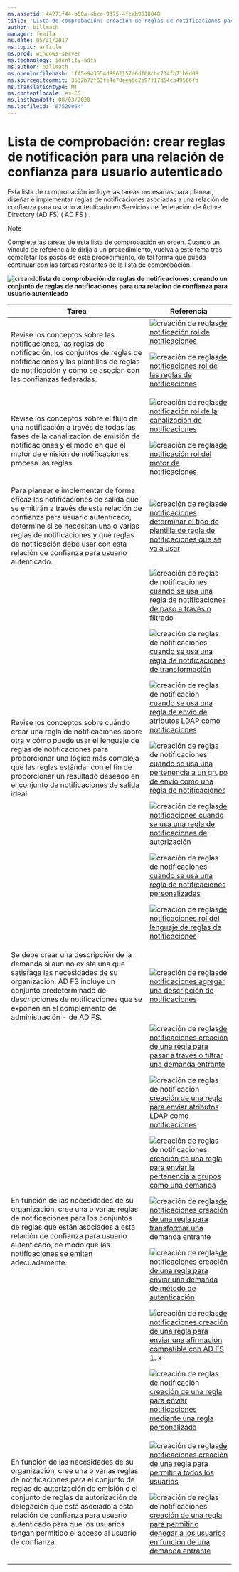 ```yaml
---
ms.assetid: 44271f44-b50a-4bce-9375-4fcab9618048
title: 'Lista de comprobación: creación de reglas de notificaciones para una relación de confianza para usuario autenticado'
author: billmath
manager: femila
ms.date: 05/31/2017
ms.topic: article
ms.prod: windows-server
ms.technology: identity-adfs
ms.author: billmath
ms.openlocfilehash: 1ff5e943554d8962157a6df08cbc734fb71b9d08
ms.sourcegitcommit: 3632b72f63fe4e70eea6c2e97f17d54cb49566fd
ms.translationtype: MT
ms.contentlocale: es-ES
ms.lasthandoff: 08/03/2020
ms.locfileid: "87520054"
---
```

# <a name="checklist-creating-claim-rules-for-a-relying-party-trust"></a>Lista de comprobación: crear reglas de notificación para una relación de confianza para usuario autenticado

Esta lista de comprobación incluye las tareas necesarias para planear, diseñar e implementar reglas de notificaciones asociadas a una relación de confianza para usuario autenticado en Servicios de federación de Active Directory (AD FS) \( AD FS \) .

> [!NOTE]
> Complete las tareas de esta lista de comprobación en orden. Cuando un vínculo de referencia le dirija a un procedimiento, vuelva a este tema tras completar los pasos de este procedimiento, de tal forma que pueda continuar con las tareas restantes de la lista de comprobación.

![creando](media/2b05dce3-938f-4168-9b8f-1f4398cbdb9b.gif)**lista de comprobación de reglas de notificaciones: creando un conjunto de reglas de notificaciones para una relación de confianza para usuario autenticado**

|Tarea|Referencia|
|--------|-------------|
|Revise los conceptos sobre las notificaciones, las reglas de notificación, los conjuntos de reglas de notificaciones y las plantillas de reglas de notificación y cómo se asocian con las confianzas federadas.|![creación de reglas](media/faa393df-4856-4431-9eda-4f4e5be72a90.gif)[de notificación rol de notificaciones](../../ad-fs/technical-reference/The-Role-of-Claims.md)<p>![creación de reglas](media/faa393df-4856-4431-9eda-4f4e5be72a90.gif)[de notificaciones rol de las reglas de notificaciones](../../ad-fs/technical-reference/The-Role-of-Claim-Rules.md)|
|Revise los conceptos sobre el flujo de una notificación a través de todas las fases de la canalización de emisión de notificaciones y el modo en que el motor de emisión de notificaciones procesa las reglas.|![creación de reglas](media/faa393df-4856-4431-9eda-4f4e5be72a90.gif)[de notificación rol de la canalización de notificaciones](../../ad-fs/technical-reference/The-Role-of-the-Claims-Pipeline.md)<p>![creación de reglas](media/faa393df-4856-4431-9eda-4f4e5be72a90.gif)[de notificación rol del motor de notificaciones](../../ad-fs/technical-reference/The-Role-of-the-Claims-Engine.md)|
|Para planear e implementar de forma eficaz las notificaciones de salida que se emitirán a través de esta relación de confianza para usuario autenticado, determine si se necesitan una o varias reglas de notificaciones y qué reglas de notificación debe usar con esta relación de confianza para usuario autenticado.|![creación de reglas](media/faa393df-4856-4431-9eda-4f4e5be72a90.gif)[de notificaciones determinar el tipo de plantilla de regla de notificaciones que se va a usar](../../ad-fs/technical-reference/Determine-the-Type-of-Claim-Rule-Template-to-Use.md)|
|Revise los conceptos sobre cuándo crear una regla de notificaciones sobre otra y cómo puede usar el lenguaje de reglas de notificaciones para proporcionar una lógica más compleja que las reglas estándar con el fin de proporcionar un resultado deseado en el conjunto de notificaciones de salida ideal.|![creación de reglas de notificaciones](media/faa393df-4856-4431-9eda-4f4e5be72a90.gif)[cuando se usa una regla de notificaciones de paso a través o filtrado](../../ad-fs/technical-reference/When-to-Use-a-Pass-Through-or-Filter-Claim-Rule.md)<p>![creación de reglas de notificaciones](media/faa393df-4856-4431-9eda-4f4e5be72a90.gif)[cuando se usa una regla de notificaciones de transformación](../../ad-fs/technical-reference/When-to-Use-a-Transform-Claim-Rule.md)<p>![creación de reglas de notificación](media/faa393df-4856-4431-9eda-4f4e5be72a90.gif)[cuando se usa una regla de envío de atributos LDAP como notificaciones](../../ad-fs/technical-reference/When-to-Use-a-Send-LDAP-Attributes-as-Claims-Rule.md)<p>![creación de reglas de notificaciones](media/faa393df-4856-4431-9eda-4f4e5be72a90.gif)[cuando se usa una pertenencia a un grupo de envío como una regla de notificaciones](../../ad-fs/technical-reference/When-to-Use-a-Send-Group-Membership-as-a-Claim-Rule.md)<p>![creación de reglas](media/faa393df-4856-4431-9eda-4f4e5be72a90.gif)[de notificaciones cuando se usa una regla de notificaciones de autorización](../../ad-fs/technical-reference/When-to-Use-an-Authorization-Claim-Rule.md)<p>![creación de reglas de notificaciones](media/faa393df-4856-4431-9eda-4f4e5be72a90.gif)[cuando se usa una regla de notificaciones personalizadas](../../ad-fs/technical-reference/When-to-Use-a-Custom-Claim-Rule.md)<p>![creación de reglas](media/faa393df-4856-4431-9eda-4f4e5be72a90.gif)[de notificaciones rol del lenguaje de reglas de notificaciones](../../ad-fs/technical-reference/The-Role-of-the-Claim-Rule-Language.md)|
|Se debe crear una descripción de la demanda si aún no existe una que satisfaga las necesidades de su organización. AD FS incluye un conjunto predeterminado de descripciones de notificaciones que se exponen en el complemento de administración \- de AD FS.|![creación de reglas](media/15dd35b6-6cc6-421f-93f8-7109920e7144.gif)[de notificaciones agregar una descripción de notificaciones](../../ad-fs/operations/Add-a-Claim-Description.md)|
|En función de las necesidades de su organización, cree una o varias reglas de notificaciones para los conjuntos de reglas que están asociados a esta relación de confianza para usuario autenticado, de modo que las notificaciones se emitan adecuadamente.|![creación de reglas](media/15dd35b6-6cc6-421f-93f8-7109920e7144.gif)[de notificaciones creación de una regla para pasar a través o filtrar una demanda entrante](../../ad-fs/operations/Create-a-Rule-to-Pass-Through-or-Filter-an-Incoming-Claim.md)<p>![creación de reglas de notificación](media/15dd35b6-6cc6-421f-93f8-7109920e7144.gif)[creación de una regla para enviar atributos LDAP como notificaciones](../../ad-fs/operations/Create-a-Rule-to-Send-LDAP-Attributes-as-Claims.md)<p>![creación de reglas de notificaciones](media/15dd35b6-6cc6-421f-93f8-7109920e7144.gif)[creación de una regla para enviar la pertenencia a grupos como una demanda](../../ad-fs/operations/Create-a-Rule-to-Send-Group-Membership-as-a-Claim.md)<p>![creación de reglas](media/15dd35b6-6cc6-421f-93f8-7109920e7144.gif)[de notificaciones creación de una regla para transformar una demanda entrante](../../ad-fs/operations/Create-a-Rule-to-Transform-an-Incoming-Claim.md)<p>![creación de reglas](media/15dd35b6-6cc6-421f-93f8-7109920e7144.gif)[de notificaciones creación de una regla para enviar una demanda de método de autenticación](../../ad-fs/operations/Create-a-Rule-to-Send-an-Authentication-Method-Claim.md)<p>![creación de reglas](media/15dd35b6-6cc6-421f-93f8-7109920e7144.gif)[de notificaciones creación de una regla para enviar una afirmación compatible con AD FS 1. x](../../ad-fs/operations/Create-a-Rule-to-Send-an-AD-FS-1x-Compatible-Claim.md)<p>![creación de reglas de notificación](media/15dd35b6-6cc6-421f-93f8-7109920e7144.gif)[creación de una regla para enviar notificaciones mediante una regla personalizada](../../ad-fs/operations/Create-a-Rule-to-Send-Claims-Using-a-Custom-Rule.md)|
|En función de las necesidades de su organización, cree una o varias reglas de notificaciones para el conjunto de reglas de autorización de emisión o el conjunto de reglas de autorización de delegación que está asociado a esta relación de confianza para usuario autenticado para que los usuarios tengan permitido el acceso al usuario de confianza.|![creación de reglas](media/15dd35b6-6cc6-421f-93f8-7109920e7144.gif)[de notificaciones creación de una regla para permitir a todos los usuarios](../../ad-fs/operations/Create-a-Rule-to-Permit-All-Users.md)<p>![creación de reglas de notificaciones](media/15dd35b6-6cc6-421f-93f8-7109920e7144.gif)[creación de una regla para permitir o denegar a los usuarios en función de una demanda entrante](../../ad-fs/operations/Create-a-Rule-to-Permit-or-Deny-Users-Based-on-an-Incoming-Claim.md)|
